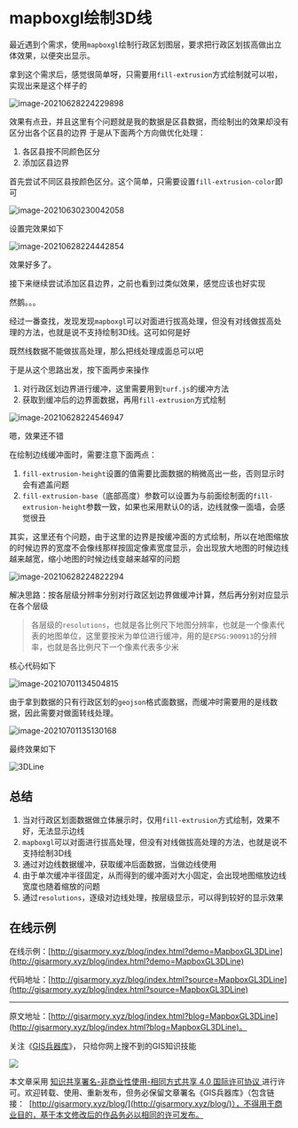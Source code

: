 # mapboxgl绘制3D线
最近遇到个需求，使用`mapboxgl`绘制行政区划图层，要求把行政区划拔高做出立体效果，以便突出显示。

拿到这个需求后，感觉很简单呀，只需要用`fill-extrusion`方式绘制就可以啦，实现出来是这个样子的

![image-20210628224229898](https://blogimage.gisarmory.xyz/image-20210628224229898.png?imageView2/0/interlace/1/q/75|watermark/2/text/R0lT5YW15Zmo5bqT/font/5b6u6L2v6ZuF6buR/fontsize/1000/fill/IzgzODM4Mw==/dissolve/80/gravity/SouthEast/dx/10/dy/10|imageslim)

效果有点丑，并且这里有个问题就是我的数据是区县数据，而绘制出的效果却没有区分出各个区县的边界
于是从下面两个方向做优化处理：

1. 各区县按不同颜色区分
2. 添加区县边界

首先尝试不同区县按颜色区分。这个简单，只需要设置`fill-extrusion-color`即可

![image-20210630230042058](https://blogimage.gisarmory.xyz/image-20210630230042058.png?imageView2/0/interlace/1/q/75|watermark/2/text/R0lT5YW15Zmo5bqT/font/5b6u6L2v6ZuF6buR/fontsize/1000/fill/IzgzODM4Mw==/dissolve/80/gravity/SouthEast/dx/10/dy/10|imageslim)

设置完效果如下

![image-20210628224442854](https://blogimage.gisarmory.xyz/image-20210628224442854.png?imageView2/0/interlace/1/q/75|watermark/2/text/R0lT5YW15Zmo5bqT/font/5b6u6L2v6ZuF6buR/fontsize/1000/fill/IzgzODM4Mw==/dissolve/80/gravity/SouthEast/dx/10/dy/10|imageslim)

效果好多了。

接下来继续尝试添加区县边界，之前也看到过类似效果，感觉应该也好实现

然鹅。。。

经过一番查找，发现发现`mapboxgl`可以对面进行拔高处理，但没有对线做拔高处理的方法，也就是说不支持绘制3D线。这可如何是好

既然线数据不能做拔高处理，那么把线处理成面总可以吧

于是从这个思路出发，按下面两步来操作

1. 对行政区划边界进行缓冲，这里需要用到`turf.js`的缓冲方法
2. 获取到缓冲后的边界面数据，再用`fill-extrusion`方式绘制



![image-20210628224546947](https://blogimage.gisarmory.xyz/image-20210628224546947.png?imageView2/0/interlace/1/q/75|watermark/2/text/R0lT5YW15Zmo5bqT/font/5b6u6L2v6ZuF6buR/fontsize/1000/fill/IzgzODM4Mw==/dissolve/80/gravity/SouthEast/dx/10/dy/10|imageslim)

嗯，效果还不错

在绘制边线缓冲面时，需要注意下面两点：

1. `fill-extrusion-height`设置的值需要比面数据的稍微高出一些，否则显示时会有遮盖问题
2. `fill-extrusion-base`（底部高度）参数可以设置为与前面绘制面的`fill-extrusion-height`参数一致，如果也采用默认0的话，边线就像一面墙，会感觉很丑



其实，这里还有个问题，由于这里的边界是按缓冲面的方式绘制，所以在地图缩放的时候边界的宽度不会像线那样按固定像素宽度显示，会出现放大地图的时候边线越来越宽，缩小地图的时候边线变越来越窄的问题

![image-20210628224822294](https://blogimage.gisarmory.xyz/image-20210628224822294.png?imageView2/0/interlace/1/q/75|watermark/2/text/R0lT5YW15Zmo5bqT/font/5b6u6L2v6ZuF6buR/fontsize/1000/fill/IzgzODM4Mw==/dissolve/80/gravity/SouthEast/dx/10/dy/10|imageslim)

解决思路：按各层级分辨率分别对行政区划边界做缓冲计算，然后再分别对应显示在各个层级

> 各层级的`resolutions`，也就是各比例尺下地图分辨率，也就是一个像素代表的地图单位，这里要按米为单位进行缓冲，用的是`EPSG:900913`的分辨率，也就是各比例尺下一个像素代表多少米
>

核心代码如下

![image-20210701134504815](https://blogimage.gisarmory.xyz/image-20210701134504815.png?imageView2/0/interlace/1/q/75|watermark/2/text/R0lT5YW15Zmo5bqT/font/5b6u6L2v6ZuF6buR/fontsize/1000/fill/IzgzODM4Mw==/dissolve/80/gravity/SouthEast/dx/10/dy/10|imageslim)

由于拿到数据的只有行政区划的`geojson`格式面数据，而缓冲时需要用的是线数据，因此需要对做面转线处理。

![image-20210701135130168](https://blogimage.gisarmory.xyz/image-20210701135130168.png?imageView2/0/interlace/1/q/75|watermark/2/text/R0lT5YW15Zmo5bqT/font/5b6u6L2v6ZuF6buR/fontsize/1000/fill/IzgzODM4Mw==/dissolve/80/gravity/SouthEast/dx/10/dy/10|imageslim)



最终效果如下

![3DLine](https://blogimage.gisarmory.xyz/3DLine.gif?imageView2/0/interlace/1/q/75|watermark/2/text/R0lT5YW15Zmo5bqT/font/5b6u6L2v6ZuF6buR/fontsize/1000/fill/IzgzODM4Mw==/dissolve/80/gravity/SouthEast/dx/10/dy/10|imageslim)




## 总结

1. 当对行政区划面数据做立体展示时，仅用`fill-extrusion`方式绘制，效果不好，无法显示边线
2. `mapboxgl`可以对面进行拔高处理，但没有对线做拔高处理的方法，也就是说不支持绘制3D线
3. 通过对边线数据缓冲，获取缓冲后面数据，当做边线使用
4. 由于单次缓冲半径固定，从而得到的缓冲面对大小固定，会出现地图缩放边线宽度也随着缩放的问题
5. 通过`resolutions`，逐级对边线处理，按层级显示，可以得到较好的显示效果




## 在线示例

在线示例：[http://gisarmory.xyz/blog/index.html?demo=MapboxGL3DLine](http://gisarmory.xyz/blog/index.html?demo=MapboxGL3DLine)

代码地址：[http://gisarmory.xyz/blog/index.html?source=MapboxGL3DLine](http://gisarmory.xyz/blog/index.html?source=MapboxGL3DLine)



* * *

原文地址：[http://gisarmory.xyz/blog/index.html?blog=MapboxGL3DLine](http://gisarmory.xyz/blog/index.html?blog=MapboxGL3DLine)。





关注《[GIS兵器库](http://gisarmory.xyz/blog/index.html?blog=wechat)》， 只给你网上搜不到的GIS知识技能

![](http://blogimage.gisarmory.xyz/20200923063756.png)



本文章采用 [知识共享署名-非商业性使用-相同方式共享 4.0 国际许可协议 ](https://creativecommons.org/licenses/by-nc-sa/4.0/deed.zh)进行许可。欢迎转载、使用、重新发布，但务必保留文章署名《GIS兵器库》（包含链接：  [http://gisarmory.xyz/blog/](http://gisarmory.xyz/blog/)），不得用于商业目的，基于本文修改后的作品务必以相同的许可发布。


